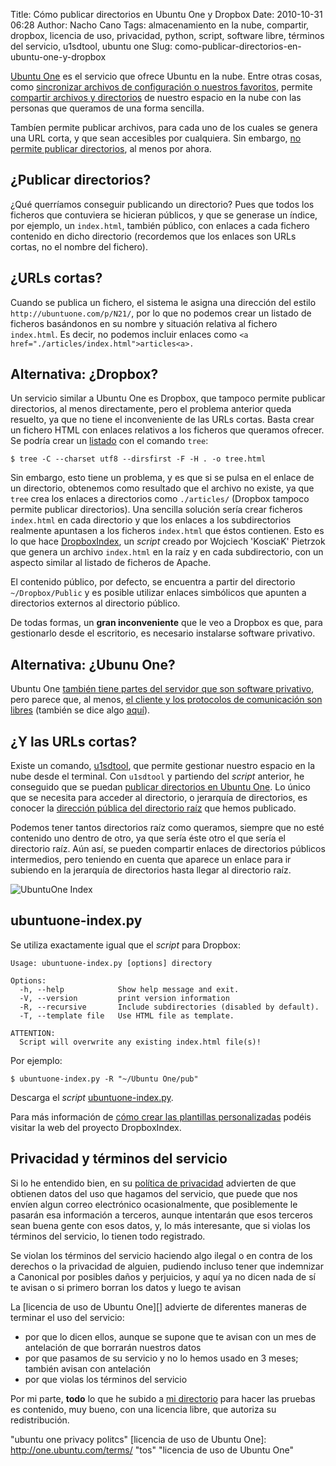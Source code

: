 Title: Cómo publicar directorios en Ubuntu One y Dropbox
Date: 2010-10-31 06:28
Author: Nacho Cano
Tags: almacenamiento en la nube, compartir, dropbox, licencia de uso, privacidad, python, script, software libre, términos del servicio, u1sdtool, ubuntu one
Slug: como-publicar-directorios-en-ubuntu-one-y-dropbox

[Ubuntu One][] es el servicio que ofrece Ubuntu en la nube. Entre otras
cosas, como [sincronizar archivos de configuración o nuestros
favoritos][], permite [compartir archivos y directorios][] de nuestro
espacio en la nube con las personas que queramos de una forma sencilla.

Tambíen permite publicar archivos, para cada uno de los cuales se genera
una URL corta, y que sean accesibles por cualquiera. Sin embargo, [no
permite publicar directorios][], al menos por ahora.


¿Publicar directorios?
----------------------

¿Qué querríamos conseguir publicando un directorio? Pues que todos los
ficheros que contuviera se hicieran públicos, y que se generase un
índice, por ejemplo, un `index.html`, también público, con enlaces a
cada fichero contenido en dicho directorio (recordemos que los enlaces
son URLs cortas, no el nombre del fichero).

¿URLs cortas?
-------------

Cuando se publica un fichero, el sistema le asigna una dirección del
estilo `http://ubuntuone.com/p/N21/`, por lo que no podemos crear un
listado de ficheros basándonos en su nombre y situación relativa al
fichero `index.html`. Es decir, no podemos incluir enlaces como
`<a href="./articles/index.html">articles<a>.`

Alternativa: ¿Dropbox?
----------------------

Un servicio similar a Ubuntu One es Dropbox, que tampoco permite
publicar directorios, al menos directamente, pero el problema anterior
queda resuelto, ya que no tiene el inconveniente de las URLs cortas.
Basta crear un fichero HTML con enlaces relativos a los ficheros que
queramos ofrecer. Se podría crear un [listado][] con el comando
</code>`tree`:

    $ tree -C --charset utf8 --dirsfirst -F -H . -o tree.html

Sin embargo, esto tiene un problema, y es que si se pulsa en el enlace
de un directorio, obtenemos como resultado que el archivo no existe, ya
que `tree` crea los enlaces a directorios como `./articles/` (Dropbox
tampoco permite publicar directorios). Una sencilla solución sería crear
ficheros `index.html` en cada directorio y que los enlaces a los
subdirectorios realmente apuntasen a los ficheros `index.html` que éstos
contienen. Esto es lo que hace [DropboxIndex][], un _script_ creado por
Wojciech 'KosciaK' Pietrzok que genera un archivo `index.html` en la
raíz y en cada subdirectorio, con un aspecto similar al listado de
ficheros de Apache.

El contenido público, por defecto, se encuentra a partir del directorio
`~/Dropbox/Public` y es posible utilizar enlaces simbólicos que apunten
a directorios externos al directorio público.

De todas formas, un __gran inconveniente__ que le veo a Dropbox es que,
para gestionarlo desde el escritorio, es necesario instalarse software
privativo.

Alternativa: ¿Ubunu One?
------------------------

Ubuntu One [también tiene partes del servidor que son software
privativo][], pero parece que, al menos, [el cliente y los protocolos de
comunicación son libres][] (también se dice algo [aquí][]).

¿Y las URLs cortas?
-------------------

Existe un comando, [u1sdtool][], que permite gestionar nuestro espacio
en la nube desde el terminal. Con `u1sdtool` y partiendo del _script_
anterior, he conseguido que se puedan [publicar directorios en Ubuntu
One][]. Lo único que se necesita para acceder al directorio, o jerarquía
de directorios, es conocer la [dirección pública del directorio raíz][]
que hemos publicado.

Podemos tener tantos directorios raíz como queramos, siempre que no esté
contenido uno dentro de otro, ya que sería éste otro el que sería el
directorio raíz. Aún así, se pueden compartir enlaces de directorios
públicos intermedios, pero teniendo en cuenta que aparece un enlace para
ir subiendo en la jerarquía de directorios hasta llegar al directorio
raíz.

![UbuntuOne Index]({static}/images/ubuntuone-index-300x89.png)

ubuntuone-index.py
------------------

Se utiliza exactamente igual que el _script_ para Dropbox:

    Usage: ubuntuone-index.py [options] directory

    Options:
      -h, --help            Show help message and exit.
      -V, --version         print version information
      -R, --recursive       Include subdirectories (disabled by default).
      -T, --template file   Use HTML file as template.

    ATTENTION:
      Script will overwrite any existing index.html file(s)!

Por ejemplo:

    $ ubuntuone-index.py -R "~/Ubuntu One/pub"

Descarga el _script_ [ubuntuone-index.py][publicar directorios en Ubuntu
One].

Para más información de [cómo crear las plantillas
personalizadas][DropboxIndex] podéis visitar la web del proyecto
DropboxIndex.

Privacidad y términos del servicio
----------------------------------

Si lo he entendido bien, en su [política de privacidad][] advierten de
que obtienen datos del uso que hagamos del servicio, que puede que nos
envíen algun correo electrónico ocasionalmente, que posiblemente le pasarán esa
información a terceros, aunque intentarán que esos terceros sean buena
gente con esos datos, y, lo más interesante, que si violas los términos
del servicio, lo tienen todo registrado.

Se violan los términos del servicio haciendo algo ilegal o en contra de
los derechos o la privacidad de alguien, pudiendo incluso tener que
indemnizar a Canonical por posibles daños y perjuicios, y aquí ya no
dicen nada de sí te avisan o si primero borran los datos y luego te
avisan

La [licencia de uso de Ubuntu One][] advierte de diferentes maneras de
terminar el uso del servicio:

-   por que lo dicen ellos, aunque se supone que te avisan con un mes de
    antelación de que borrarán nuestros datos
-   por que pasamos de su servicio y no lo hemos usado en 3 meses;
    también avisan con antelación
-   por que violas los términos del servicio

Por mi parte, __todo__ lo que he subido a [mi directorio][dirección
pública del directorio raíz] para hacer las pruebas es contenido, muy
bueno, con una licencia libre, que autoriza su redistribución.

  [Ubuntu One]: http://one.ubuntu.com/
    "Ubuntu One"
  [sincronizar archivos de configuración o nuestros favoritos]: http://wiki.ubuntu.com/UbuntuOne/Tutorials/
    "sincronizar archivos de configuración o nuestros favoritos"
  [compartir archivos y directorios]: http://wiki.ubuntu.com/UbuntuOne/Tutorials/FileSharing
    "compartir archivos y directorios"
  [no permite publicar directorios]: http://lists.launchpad.net/ubuntuone-users/msg00523.html
    "no permite publicar directorios"
  [listado]: http://dl.dropbox.com/u/13647978/tree.html
    "listado"
  [DropboxIndex]: http://code.google.com/p/kosciak-misc/wiki/DropboxIndex
    "DropboxIndex"
  [también tiene partes del servidor que son software privativo]: http://www.stefanoforenza.com/what-is-ubuntu-one/
    "también tiene partes del servidor que son software privativo"
  [el cliente y los protocolos de comunicación son libres]: http://es.wikipedia.org/wiki/Ubuntu_One
    "el cliente y los protocolos de comunicación son libres"
  [aquí]: http://one.ubuntu.com/terms/
    "aquí"
  [u1sdtool]: http://manpages.ubuntu.com/manpages/karmic/man1/u1sdtool.1.html
    "u1sdtool"
  [publicar directorios en Ubuntu One]: http://terminus.ignaciocano.com/wp-uploads/linked/ubuntuone-index.py
    "publicar directorios en Ubuntu One"
  [dirección pública del directorio raíz]: http://ubuntuone.com/p/NoU/
    "dirección pública del directorio raíz"
  [política de privacidad]: http://one.ubuntu.com/privacy/
    "política de privacidad"
    "ubuntu one privacy politcs"
  [licencia de uso de Ubuntu One]: http://one.ubuntu.com/terms/ "tos"
    "licencia de uso de Ubuntu One"
